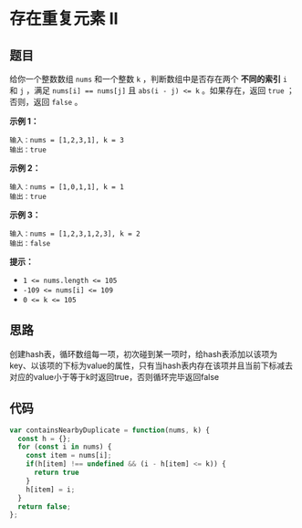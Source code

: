 # 存在重复元素 II

## 题目

给你一个整数数组 `nums` 和一个整数 `k` ，判断数组中是否存在两个 **不同的索引** `i` 和 `j` ，满足 `nums[i] == nums[j]` 且 `abs(i - j) <= k` 。如果存在，返回 `true` ；否则，返回 `false` 。

**示例 1：**

```
输入：nums = [1,2,3,1], k = 3
输出：true
```

**示例 2：**

```
输入：nums = [1,0,1,1], k = 1
输出：true
```

**示例 3：**

```
输入：nums = [1,2,3,1,2,3], k = 2
输出：false
```

**提示：**

- `1 <= nums.length <= 105`
- `-109 <= nums[i] <= 109`
- `0 <= k <= 105`

## 思路

创建hash表，循环数组每一项，初次碰到某一项时，给hash表添加以该项为key、以该项的下标为value的属性，只有当hash表内存在该项并且当前下标减去对应的value小于等于k时返回true，否则循环完毕返回false

## 代码

```js
var containsNearbyDuplicate = function(nums, k) {
  const h = {};
  for (const i in nums) {
    const item = nums[i];
    if(h[item] !== undefined && (i - h[item] <= k)) {
      return true
    }
    h[item] = i;
  }
  return false;
};
```
